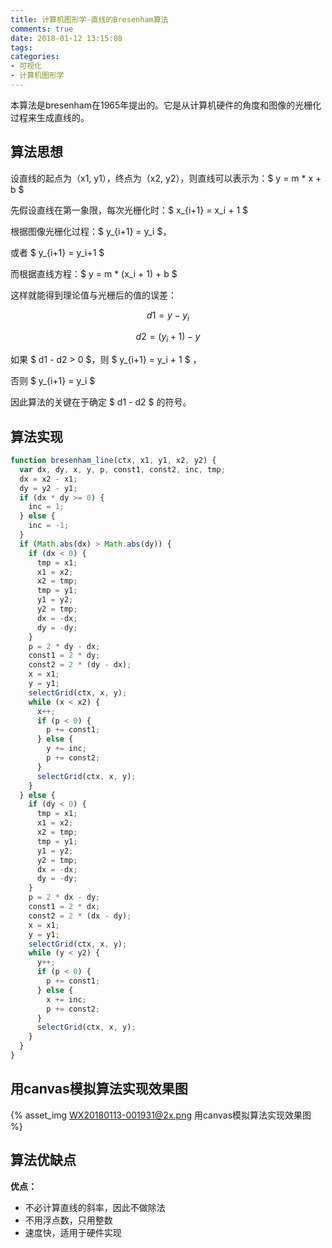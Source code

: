 ```yaml
---
title: 计算机图形学-直线的Bresenham算法
comments: true
date: 2018-01-12 13:15:08
tags:
categories:
- 可视化
- 计算机图形学
---
```


本算法是bresenham在1965年提出的。它是从计算机硬件的角度和图像的光栅化过程来生成直线的。
<!--more-->

## 算法思想

设直线的起点为（x1, y1），终点为（x2, y2），则直线可以表示为：$ y = m * x + b $

先假设直线在第一象限，每次光栅化时：$ x_{i+1} = x_i + 1 $

根据图像光栅化过程：$ y_{i+1} = y_i $，

或者 $ y_{i+1} = y_i+1 $


而根据直线方程：$ y = m * (x_i + 1) + b $

这样就能得到理论值与光栅后的值的误差：

$$ d1 = y - y_i $$

$$ d2 = (y_i + 1) - y $$

如果 $ d1 - d2 > 0 $，则 $ y_{i+1} = y_i + 1 $ ，

否则 $ y_{i+1} = y_i $


因此算法的关键在于确定 $ d1 - d2 $ 的符号。

## 算法实现

```javascript
function bresenham_line(ctx, x1, y1, x2, y2) {
  var dx, dy, x, y, p, const1, const2, inc, tmp;
  dx = x2 - x1;
  dy = y2 - y1;
  if (dx * dy >= 0) {
    inc = 1;
  } else {
    inc = -1;
  }
  if (Math.abs(dx) > Math.abs(dy)) {
    if (dx < 0) {
      tmp = x1;
      x1 = x2;
      x2 = tmp;
      tmp = y1;
      y1 = y2;
      y2 = tmp;
      dx = -dx;
      dy = -dy;
    }
    p = 2 * dy - dx;
    const1 = 2 * dy;
    const2 = 2 * (dy - dx);
    x = x1;
    y = y1;
    selectGrid(ctx, x, y);
    while (x < x2) {
      x++;
      if (p < 0) {
        p += const1;
      } else {
        y += inc;
        p += const2;
      }
      selectGrid(ctx, x, y);
    }
  } else {
    if (dy < 0) {
      tmp = x1;
      x1 = x2;
      x2 = tmp;
      tmp = y1;
      y1 = y2;
      y2 = tmp;
      dx = -dx;
      dy = -dy;
    }
    p = 2 * dx - dy;
    const1 = 2 * dx;
    const2 = 2 * (dx - dy);
    x = x1;
    y = y1;
    selectGrid(ctx, x, y);
    while (y < y2) {
      y++;
      if (p < 0) {
        p += const1;
      } else {
        x += inc;
        p += const2;
      }
      selectGrid(ctx, x, y);
    }
  }
}
```

## 用canvas模拟算法实现效果图
{% asset_img WX20180113-001931@2x.png 用canvas模拟算法实现效果图 %}

## 算法优缺点

**优点：**
* 不必计算直线的斜率，因此不做除法
* 不用浮点数，只用整数
* 速度快，适用于硬件实现

